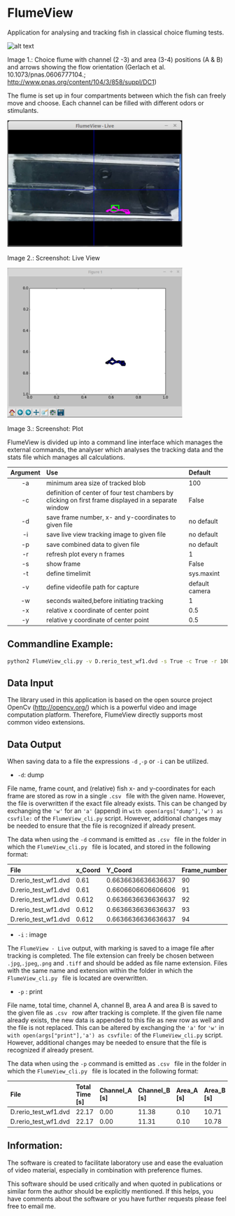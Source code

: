 # FlumeView
Application for analysing and tracking fish in classical choice fluming tests.

![alt text](http://www.pnas.org/content/suppl/2007/01/02/0606777104.DC1/06777Fig3.jpg "Gerlach et al. 10.1073/pnas.0606777104.")

Image 1.: Choice flume with channel (2 -3) and area (3-4) positions (A & B) and arrows showing the flow orientation (Gerlach et al. 10.1073/pnas.0606777104.; <http://www.pnas.org/content/104/3/858/suppl/DC1>)

The flume is set up in four compartments between which the fish can freely move and choose. Each channel can be filled with different odors or stimulants.

<img src="https://github.com/fritzfrancisco/flumeview/blob/master/screenshot_live.png " width="400">

Image 2.: Screenshot: Live View

<img src="https://github.com/fritzfrancisco/flumeview/blob/master/screenshot_plot.png " width="400">

Image 3.: Screenshot: Plot

FlumeView is divided up into a command line interface which manages the external commands, the analyser which analyses the tracking data and the stats file which manages all calculations.

|Argument       | Use           |Default |
|:-------------: |:-------------| :-----|
|-a | minimum area size of tracked blob|100 |
|-c |definition of center of four test chambers by clicking on first frame displayed in a separate window | False|
|-d|save frame number, x- and y-coordinates to given file |no default|
|-i|save live view tracking image to given file|no default|
|-p| save combined data to given file| no default|
|-r | refresh plot every n frames|1 |
| -s| show frame| False|
|-t |define timelimit | sys.maxint|
|-v|define videofile path for capture|default camera|
| -w |seconds waited,before initiating tracking |1 |
| -x |relative x coordinate of center point|0.5 |
| -y |relative y coordinate of center point| 0.5|


## Commandline Example:

```bash
python2 FlumeView_cli.py -v D.rerio_test_wf1.dvd -s True -c True -r 100 -w 5 -t 10 -d D_test_data
```

## Data Input
The library used in this application is based on the open source project OpenCv  (<http://opencv.org/>) which is a powerful video and image computation platform. Therefore, FlumeView directly supports most common video extensions.


## Data Output

When saving data to a file the expressions ```-d``` ,```-p``` or ```-i``` can be utilized.

* ```-d```: dump

File name, frame count, and (relative) fish x- and y-coordinates for each frame are stored as row in a single ```.csv ``` file with the given name. However, the file is overwritten if the exact file already exists. This can be changed by exchanging the ```'w'``` for an ```'a'``` (append) in ```with open(args["dump"],'w') as csvfile:``` of the ```FlumeView_cli.py``` script. However, additional changes may be needed to ensure that the file is recognized if already present.

The data when using the ```-d``` command is emitted as ```.csv ``` file in the folder in which the  ```FlumeView_cli.py ``` file is located, and stored in the following format:

|File|x_Coord|Y_Coord|Frame_number|
|:---|:---|:---|:---|
|D.rerio_test_wf1.dvd|0.61|0.6636636636636637|90|
|D.rerio_test_wf1.dvd|0.61|0.6606606606606606|91|
|D.rerio_test_wf1.dvd|0.612|0.6636636636636637|92|
|D.rerio_test_wf1.dvd|0.612|0.6636636636636637|93|
|D.rerio_test_wf1.dvd|0.612|0.6636636636636637|94|

* ```-i``` : image

The ```FlumeView - Live``` output, with marking is saved to a image file after tracking is completed. The file extension can freely be chosen between ```.jpg```,```.jpeg```,```.png``` and ```.tiff``` and should be added as file name extension. Files with the same name and extension within the folder in which the  ```FlumeView_cli.py ``` file is located are overwritten.

* ```-p``` : print

File name, total time, channel A, channel B, area A and area B is saved to the given file as ```.csv ``` row after tracking is complete. If the given file name already exists, the new data is appended to this file as new row as well and the file is not replaced. This can be altered by exchanging the ```'a'``` for ```'w'``` in ```with open(args["print"],'a') as csvfile:``` of the ```FlumeView_cli.py``` script. However, additional changes may be needed to ensure that the file is recognized if already present.

The data when using the ```-p``` command is emitted as ```.csv ``` file in the folder in which the  ```FlumeView_cli.py ``` file is located in the following format:

|File|Total Time [s]|Channel_A [s]|Channel_B [s]|Area_A [s]|Area_B [s]|
|:---|:---|:---|:---|:---|:---|
|D.rerio_test_wf1.dvd|22.17|0.00|11.38|0.10|10.71|
|D.rerio_test_wf1.dvd|22.17|0.00|11.31|0.10|10.78|


## Information:

The software is created to facilitate laboratory use and ease the evaluation of video material, especially in combination with preference flumes.

This software should be used critically and when quoted in publications or similar form the author should be explicitly mentioned. If this helps, you have comments about the software or you have further requests please feel free to email me.
